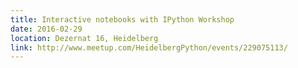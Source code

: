 ```yaml
---
title: Interactive notebooks with IPython Workshop
date: 2016-02-29
location: Dezernat 16, Heidelberg
link: http://www.meetup.com/HeidelbergPython/events/229075113/
---
```


